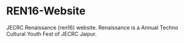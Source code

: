 # REN16-Website
JECRC Renaissance (ren16) website. Renaissance is a Annual Techno Cultural Youth Fest of JECRC Jaipur.
